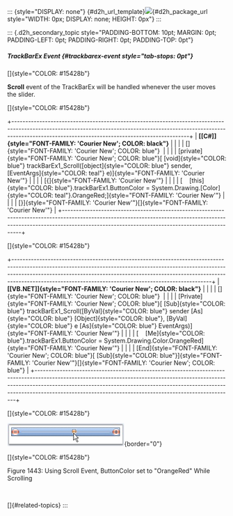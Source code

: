 ::: {style="DISPLAY: none"}
[](ms-xhelp:///?Id=d2h_url_template){#d2h_url_template}![](!package_url!){#d2h_package_url style="WIDTH: 0px; DISPLAY: none; HEIGHT: 0px"}
:::

::: {.d2h_secondary_topic style="PADDING-BOTTOM: 10pt; MARGIN: 0pt; PADDING-LEFT: 0pt; PADDING-RIGHT: 0pt; PADDING-TOP: 0pt"}
##### TrackBarEx Event {#trackbarex-event style="tab-stops: 0pt"}

[]{style="COLOR: #15428b"} 

**Scroll** event of the TrackBarEx will be handled whenever the user moves the slider.

[]{style="COLOR: #15428b"} 

+---------------------------------------------------------------------------------------------------------------------------------------------------------------------------------------------------------------------------+
| **[\[C#\]]{style="FONT-FAMILY: 'Courier New'; COLOR: black"}**                                                                                                                                                            |
|                                                                                                                                                                                                                           |
| []{style="FONT-FAMILY: 'Courier New'; COLOR: blue"}                                                                                                                                                                       |
|                                                                                                                                                                                                                           |
| [private]{style="FONT-FAMILY: 'Courier New'; COLOR: blue"}[ [void]{style="COLOR: blue"} trackBarEx1_Scroll([object]{style="COLOR: blue"} sender, [EventArgs]{style="COLOR: teal"} e)]{style="FONT-FAMILY: 'Courier New'"} |
|                                                                                                                                                                                                                           |
| [{]{style="FONT-FAMILY: 'Courier New'"}                                                                                                                                                                                   |
|                                                                                                                                                                                                                           |
| [    [this]{style="COLOR: blue"}.trackBarEx1.ButtonColor = System.Drawing.[Color]{style="COLOR: teal"}.OrangeRed;]{style="FONT-FAMILY: 'Courier New'"}                                                                    |
|                                                                                                                                                                                                                           |
| [}]{style="FONT-FAMILY: 'Courier New'"}[]{style="FONT-FAMILY: 'Courier New'"}                                                                                                                                             |
+---------------------------------------------------------------------------------------------------------------------------------------------------------------------------------------------------------------------------+

[]{style="COLOR: #15428b"} 

+-----------------------------------------------------------------------------------------------------------------------------------------------------------------------------------------------------------------------------------------------------------------------------------------------------------------+
| **[\[VB.NET\]]{style="FONT-FAMILY: 'Courier New'; COLOR: black"}**                                                                                                                                                                                                                                              |
|                                                                                                                                                                                                                                                                                                                 |
| []{style="FONT-FAMILY: 'Courier New'; COLOR: blue"}                                                                                                                                                                                                                                                             |
|                                                                                                                                                                                                                                                                                                                 |
| [Private]{style="FONT-FAMILY: 'Courier New'; COLOR: blue"}[ [Sub]{style="COLOR: blue"} trackBarEx1_Scroll([ByVal]{style="COLOR: blue"} sender [As]{style="COLOR: blue"} [Object]{style="COLOR: blue"}, [ByVal]{style="COLOR: blue"} e [As]{style="COLOR: blue"} EventArgs)]{style="FONT-FAMILY: 'Courier New'"} |
|                                                                                                                                                                                                                                                                                                                 |
| [    [Me]{style="COLOR: blue"}.trackBarEx1.ButtonColor = System.Drawing.Color.OrangeRed]{style="FONT-FAMILY: 'Courier New'"}                                                                                                                                                                                    |
|                                                                                                                                                                                                                                                                                                                 |
| [End]{style="FONT-FAMILY: 'Courier New'; COLOR: blue"}[ [Sub]{style="COLOR: blue"}]{style="FONT-FAMILY: 'Courier New'"}[]{style="FONT-FAMILY: 'Courier New'; COLOR: blue"}                                                                                                                                      |
+-----------------------------------------------------------------------------------------------------------------------------------------------------------------------------------------------------------------------------------------------------------------------------------------------------------------+

[]{style="COLOR: #15428b"} 

![](ImagesExt/image76_1422.jpg){border="0"}

[]{style="COLOR: #15428b"} 

Figure 1443: Using Scroll Event, ButtonColor set to \"OrangeRed\" While Scrolling

 

[]{#related-topics}
:::
